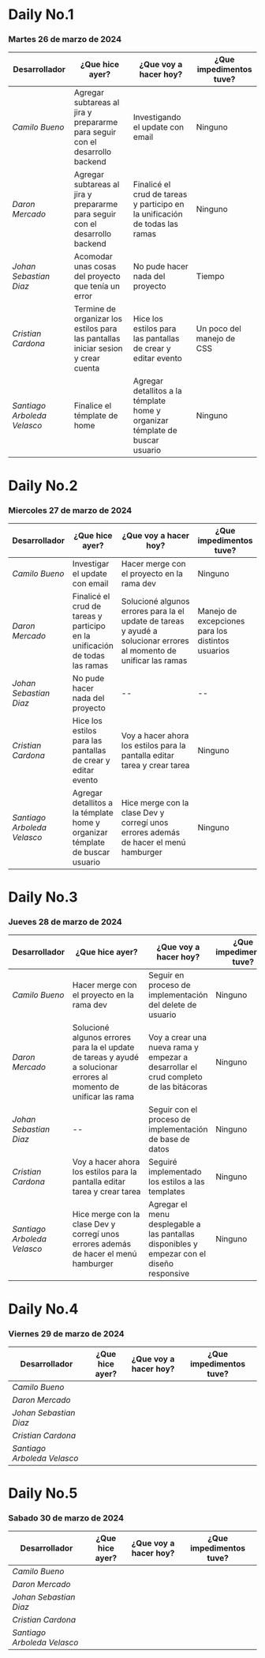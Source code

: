 # Daily No.1
### Martes 26 de marzo de 2024

| Desarrollador | ¿Que hice ayer? | ¿Que voy a hacer hoy? | ¿Que impedimentos tuve? |
|-----------|-----------|-----------|-----------|
|*Camilo Bueno*   | Agregar subtareas al jira y prepararme para seguir con el desarrollo backend|Investigando el update con email |Ninguno |
|*Daron Mercado*  |Agregar subtareas al jira y prepararme para seguir con el desarrollo backend| Finalicé el crud de tareas y participo en la unificación de todas las ramas|Ninguno|
| *Johan Sebastian Diaz*  | Acomodar unas cosas del proyecto que tenía un error|No pude hacer nada del proyecto |Tiempo |
| *Cristian Cardona*  | Termine de organizar los estilos para las pantallas iniciar sesion y crear cuenta  | Hice los estilos para las pantallas de crear y editar evento| Un poco del manejo de CSS|
| *Santiago Arboleda Velasco*  | Finalice el témplate de home|Agregar detallitos a la témplate home y organizar témplate de buscar usuario| Ninguno |

# Daily No.2
### Miercoles 27 de marzo de 2024

| Desarrollador | ¿Que hice ayer? | ¿Que voy a hacer hoy? | ¿Que impedimentos tuve? |
|-----------|-----------|-----------|-----------|
|*Camilo Bueno*   |Investigar el update con email |Hacer merge con el proyecto en la rama dev | Ninguno|
|*Daron Mercado*  |Finalicé el crud de tareas y participo en la unificación de todas las ramas | Solucioné algunos errores para la el update de tareas y ayudé a solucionar errores al momento de unificar las ramas| Manejo de excepciones para los distintos usuarios|
| *Johan Sebastian Diaz*  | No pude hacer nada del proyecto | -- | -- |
| *Cristian Cardona*  | Hice los estilos para las pantallas de crear y editar evento | Voy a hacer ahora los estilos para la pantalla editar tarea y crear tarea|Ninguno |
| *Santiago Arboleda Velasco*  |Agregar detallitos a la témplate home y organizar témplate de buscar usuario |Hice merge con la clase Dev y corregí unos errores además de hacer el menú hamburger|Ninguno |

# Daily No.3
### Jueves 28 de marzo de 2024

| Desarrollador | ¿Que hice ayer? | ¿Que voy a hacer hoy? | ¿Que impedimentos tuve? |
|-----------|-----------|-----------|-----------|
|*Camilo Bueno*   |Hacer merge con el proyecto en la rama dev |Seguir en proceso de implementación del delete de usuario |Ninguno |
|*Daron Mercado*  |Solucioné algunos errores para la el update de tareas y ayudé a solucionar errores al momento de unificar las rama |Voy a crear una nueva rama y empezar a desarrollar el crud completo de las bitácoras |Ninguno |
| *Johan Sebastian Diaz*  |-- |Seguir con el proceso de implementación de base de datos |Ninguno |
| *Cristian Cardona*  |Voy a hacer ahora los estilos para la pantalla editar tarea y crear tarea |Seguiré implementado los estilos a las templates |Ninguno |
| *Santiago Arboleda Velasco*  |Hice merge con la clase Dev y corregí unos errores además de hacer el menú hamburger |Agregar el menu desplegable a las pantallas disponibles y empezar con el diseño responsive |Ninguno |

# Daily No.4
### Viernes 29 de marzo de 2024

| Desarrollador | ¿Que hice ayer? | ¿Que voy a hacer hoy? | ¿Que impedimentos tuve? |
|-----------|-----------|-----------|-----------|
|*Camilo Bueno*   | | | |
|*Daron Mercado*  | | | |
| *Johan Sebastian Diaz*  | | | |
| *Cristian Cardona*  | | | |
| *Santiago Arboleda Velasco*  | | | |

# Daily No.5
### Sabado 30 de marzo de 2024

| Desarrollador | ¿Que hice ayer? | ¿Que voy a hacer hoy? | ¿Que impedimentos tuve? |
|-----------|-----------|-----------|-----------|
|*Camilo Bueno*   | | | |
|*Daron Mercado*  | | | |
| *Johan Sebastian Diaz*  | | | |
| *Cristian Cardona*  | | | |
| *Santiago Arboleda Velasco*  | | | |